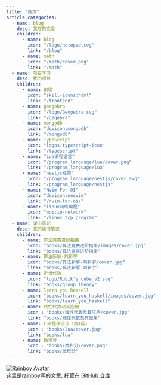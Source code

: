 ```yaml
---
title: "首页"
article_categories:
  - name: blog
    desc: 我写的文章
    children:
      - name: blog
        icon: "/logo/notepad.svg"
        link: "/blog"
      - name: math
        icon: "/math/cover.png"
        link: "/math"
  - name: 项目学习
    desc: 我的项目
    children:
      - name: 前端
        icon: "skill-icons:html"
        link: "/frontend"
      - name: geogebra
        icon: "/logo/Geogebra.svg"
        link: "/gegebra"
      - name: mongodb
        icon: "devicon:mongodb"
        link: "/mongodb"
      - name: TypeScript
        icon: "logos:typescript-icon"
        link: "/typescript"
      - name: "Lua编程语言"
        icon: "/program_language/lua/cover.png"
        link: "/program_language/lua"
      - name: "nestjs框架"
        icon: "/program_language/nestjs/cover.svg"
        link: "/program_language/nestjs"
      - name: "Nvim For OI"
        icon: "devicon:neovim"
        link: "/nvim-for-oi/"
      - name: "linux网络编程"
        icon: "mdi:ip-network"
        link: "/linux_tcp_program"
  - name: 读书笔记
    desc: 我的读书笔记
    children:
      - name: 算法竞赛进阶指南
        icon: "books/算法竞赛进阶指南/images/cover.jpg"
        link: "books/算法竞赛进阶指南"
      - name: 算法新解-刘新宇
        icon: "books/算法新解-刘新宇/cover.jpg"
        link: "books/算法新解-刘新宇"
      - name: 近世代数
        icon: "logo/Rubik's_cube_v2.svg"
        link: "books/group_theory"
      - name: learn you haskell
        icon: "books/learn_you_haskell/images/cover.jpg"
        link: "books/learn_you_haskell"
      - name: 线性代数及其应用
        icon : "books/线性代数及其应用/cover.jpg"
        link: "books/线性代数及其应用"
      - name: Lua程序设计（第4版）
        icon : "books/lua/cover.jpg"
        link: "books/lua"
      - name: 微积分
        icon : "books/微积分/cover.png"
        link: "books/微积分"
---
```


<div class="author-profile">
  <a href="https://github.com/rainboylvx" target="_blank">
    <img src="https://avatars.githubusercontent.com/u/8732377?v=4" alt="Rainboy Avatar" class="author-avatar">
  </a>
  <div class="author-info">
    这里是<a href="https://github.com/rainboylvx">rainboy</a>写的文章, 托管在 <a href="https://github.com/Rainboylvx/hugo-blog">GitHub 仓库</a>
  </div>
</div>
